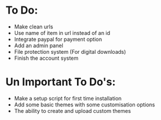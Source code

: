 To Do:
==========

- Make clean urls
- Use name of item in url instead of an id
- Integrate paypal for payment option
- Add an admin panel
- File protection system (For digital downloads)
- Finish the account system

Un Important To Do's:
=====================
- Make a setup script for first time installation
- Add some basic themes with some customisation options
- The ability to create and upload custom themes
